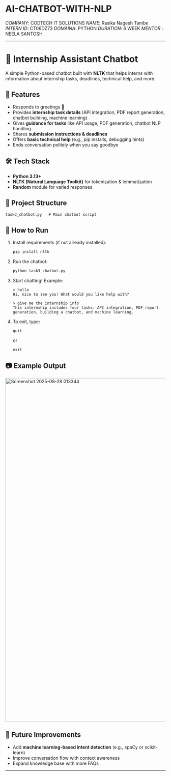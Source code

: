 # AI-CHATBOT-WITH-NLP

*COMPANY*: CODTECH IT SOLUTIONS
*NAME*: Rasika Nagesh Tambe
*INTERN ID*: CT06DZ73
*DOMAINA*: PYTHON
*DURATION*: 6 WEEK
*MENTOR* : NEELA SANTOSH



---

# 🤖 Internship Assistant Chatbot

A simple Python-based chatbot built with **NLTK** that helps interns with information about internship tasks, deadlines, technical help, and more.

## 📌 Features

* Responds to greetings 👋
* Provides **internship task details** (API integration, PDF report generation, chatbot building, machine learning)
* Gives **guidance for tasks** like API usage, PDF generation, chatbot NLP handling
* Shares **submission instructions & deadlines**
* Offers **basic technical help** (e.g., pip installs, debugging hints)
* Ends conversation politely when you say goodbye

## 🛠️ Tech Stack

* **Python 3.13+**
* **NLTK (Natural Language Toolkit)** for tokenization & lemmatization
* **Random** module for varied responses

## 📂 Project Structure

```
task3_chatbot.py   # Main chatbot script
```

## 🚀 How to Run

1. Install requirements (if not already installed):

   ```bash
   pip install nltk
   ```

2. Run the chatbot:

   ```bash
   python task3_chatbot.py
   ```

3. Start chatting! Example:

   ```
   > hello
   Hi, nice to see you! What would you like help with?

   > give me the internship info
   This internship includes four tasks: API integration, PDF report generation, building a chatbot, and machine learning.
   ```

4. To exit, type:

   ```
   quit
   ```

   or

   ```
   exit
   ```

## 📷 Example Output
<img width="1920" height="1080" alt="Screenshot 2025-08-28 013344" src="https://github.com/user-attachments/assets/e8898efa-a7f6-4437-bd66-a8392716b8fa" />



## 📌 Future Improvements

* Add **machine learning-based intent detection** (e.g., spaCy or scikit-learn)
* Improve conversation flow with context awareness
* Expand knowledge base with more FAQs

---


